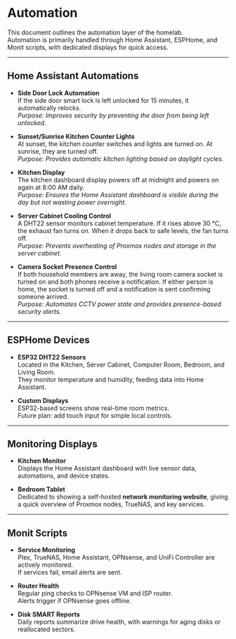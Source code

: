 # Automation

This document outlines the automation layer of the homelab.  
Automation is primarily handled through Home Assistant, ESPHome, and Monit scripts, with dedicated displays for quick access.

---

## Home Assistant Automations

- **Side Door Lock Automation**  
  If the side door smart lock is left unlocked for 15 minutes, it automatically relocks.  
  *Purpose: Improves security by preventing the door from being left unlocked.*

- **Sunset/Sunrise Kitchen Counter Lights**  
  At sunset, the kitchen counter switches and lights are turned on. At sunrise, they are turned off.  
  *Purpose: Provides automatic kitchen lighting based on daylight cycles.*

- **Kitchen Display**  
  The kitchen dashboard display powers off at midnight and powers on again at 8:00 AM daily.  
  *Purpose: Ensures the Home Assistant dashboard is visible during the day but not wasting power overnight.*

- **Server Cabinet Cooling Control**  
  A DHT22 sensor monitors cabinet temperature. If it rises above 30 °C, the exhaust fan turns on. When it drops back to safe levels, the fan turns off.  
  *Purpose: Prevents overheating of Proxmox nodes and storage in the server cabinet.*

- **Camera Socket Presence Control**  
  If both household members are away, the living room camera socket is turned on and both phones receive a notification. If either person is home, the socket is turned off and a notification is sent confirming someone arrived.  
  *Purpose: Automates CCTV power state and provides presence-based security alerts.*

---

## ESPHome Devices

- **ESP32 DHT22 Sensors**  
  Located in the Kitchen, Server Cabinet, Computer Room, Bedroom, and Living Room.  
  They monitor temperature and humidity, feeding data into Home Assistant.  

- **Custom Displays**  
  ESP32-based screens show real-time room metrics.  
  Future plan: add touch input for simple local controls.

---

## Monitoring Displays

- **Kitchen Monitor**  
  Displays the Home Assistant dashboard with live sensor data, automations, and device states.  

- **Bedroom Tablet**  
  Dedicated to showing a self-hosted **network monitoring website**, giving a quick overview of Proxmox nodes, TrueNAS, and key services.  

---

## Monit Scripts

- **Service Monitoring**  
  Plex, TrueNAS, Home Assistant, OPNsense, and UniFi Controller are actively monitored.  
  If services fail, email alerts are sent.  

- **Router Health**  
  Regular ping checks to OPNsense VM and ISP router.  
  Alerts trigger if OPNsense goes offline.  

- **Disk SMART Reports**  
  Daily reports summarize drive health, with warnings for aging disks or reallocated sectors.  
